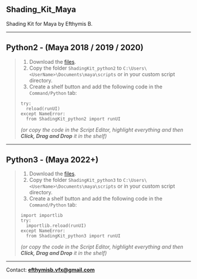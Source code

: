 ## Shading_Kit_Maya
 Shading Kit for Maya by Efthymis B.

---

## Python2 - (**Maya 2018 / 2019 / 2020**)

>1. Download the [files](https://github.com/EfthymisB/Shading_Kit_Maya/archive/refs/heads/main.zip).  
>2. Copy the folder `ShadingKit_python2` to `C:\Users\<UserName>\Documents\maya\scripts` or in your custom script directory.
>3. Create a shelf button and add the following code in the `Command/Python` tab:
>```
>try:
>   reload(runUI)
>except NameError:
>   from ShadingKit_python2 import runUI
> ```
> *(or copy the code in the Script Editor, highlight everything and then **Click, Drag and Drop** it in the shelf)*
---

## Python3 -  (**Maya 2022+**)

>1. Download the [files](https://github.com/EfthymisB/Shading_Kit_Maya/archive/refs/heads/main.zip).
>2. Copy the folder `ShadingKit_python3` to `C:\Users\<UserName>\Documents\maya\scripts` or in your custom script directory.
>3. Create a shelf button and add the following code in the `Command/Python` tab:
>```
>import importlib
>try:
>   importlib.reload(runUI)
>except NameError:
>   from ShadingKit_python3 import runUI
> ```
> *(or copy the code in the Script Editor, highlight everything and then **Click, Drag and Drop** it in the shelf)*
---

Contact: **[efthymisb.vfx@gmail.com](mailto:efthymisb.vfx@gmail.com)**
